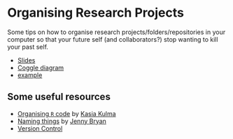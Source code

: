 # Organising Research Projects

Some tips on how to organise research projects/folders/repositories in your computer so that your future self (and collaborators?) stop wanting to kill your past self.

 * [Slides](https://github.com/TGuillermeTeaching/OrganiseProjects/OrganiseProjects.pdf)
 * [Coggle diagram](https://coggle.it/diagram/WrM0OcGZiz1MvNoZ/t/my_project/9ac82740cc1d22cfb2ac66703b727a4ed6d8ddb0b050bd26f2c3351226aa0bf6)
 * [example](https://github.com/nhcooper123/time-slice)

## Some useful resources

 * [Organising `R` code](https://kkulma.github.io/2018-03-18-Prime-Hints-for-Running-a-data-project-in-R/) by [Kasia Kulma](https://kkulma.github.io/)
 * [Naming things](http://www2.stat.duke.edu/~rcs46/lectures_2015/01-markdown-git/slides/naming-slides/naming-slides.pdf) by [Jenny Bryan](https://github.com/jennybc)
 * [Version Control](https://github.com/TGuillermeTeaching/VersionControl)

